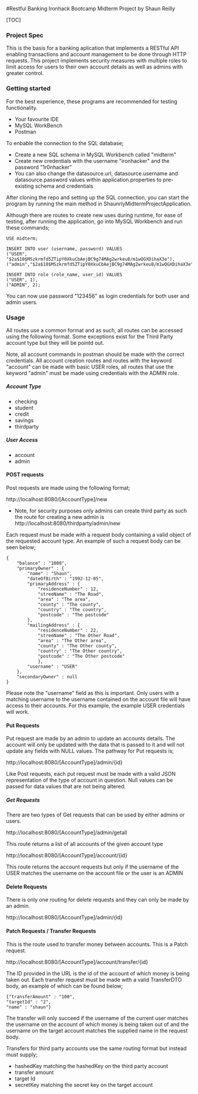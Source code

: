 
#Restful Banking
Ironhack Bootcamp Midterm Project
by Shaun Reilly

[TOC]

### Project Spec

This is the basis for a banking aplication that implements a RESTful API enabling transactions and account management to be done through HTTP requests. This project implements security measures with multiple roles to limit access for users to their own account details as well as admins with greater control.

### Getting started

For the best experience, these programs are recommended for testing functionality.

- Your favourite IDE
- MySQL WorkBench
- Postman

To enbable the connection to the SQL database;
- Create a new SQL schema in MySQL Workbench called "midterm"
- Create new credentials with the username "ironhacker" and the password "1r0nhacker"
- You can also change the datasource.url, datasource.username and datasource.password values within application.properties to pre-existing schema and credentials

After cloning the repo and setting up the SQL connection, you can start the program by running the main method in ShaunrlyMidtermProjectApplication.

Although there are routes to create new uses during runtime, for ease of testing, after running the application, go into MySQL Workbench and run these commands;

    USE midterm;
    
    INSERT INTO user (username, password) VALUES
    ("USER", "$2a$10$MSzkrmfd5ZTipY0XkuCbAejBC9g74MAg2wrkeu8/m1wQGXDihaX3e"),
    ("admin","$2a$10$MSzkrmfd5ZTipY0XkuCbAejBC9g74MAg2wrkeu8/m1wQGXDihaX3e");
    
    INSERT INTO role (role_name, user_id) VALUES
    ("USER", 1),
    ("ADMIN", 2);

You can now use password "123456" as login credentials for both user and admin users.

### Usage

All routes use a common format and as such, all routes can be accessed using the following format. Some exceptions exist for the Third Party account type but they will be pointd out.

Note, all account commands in postman should be made with the correct credentials. All account creation routes and routes with the keyword "account" can be made with basic USER roles, all routes that use the keyword "admin" must be made using credentials with the ADMIN role.

##### Account Type
- checking
- student
- credit
- savings
- thirdparty

##### User Access
- account
- admin

#### POST requests

Post requests are made using the following format;

http://localhost:8080/[AccountType]/new
- Note, for security purposes only admins can create third party as such the route for creating a new admin is http://localhost:8080/thirdparty/admin/new

Each request must be made with a request body containing a valid object of the requested account type. An example of such a request body can be seen below;

    {
        "balance" : "1000",
        "primaryOwner" : {
            "name" : "Shaun",
            "dateOfBirth" : "1992-12-05",
            "primaryAddress" : {
                "residenceNumber" : 12,
                "streeName" : "The Road",
                "area" : "The area",
                "county" : "The county",
                "country" : "The country",
                "postcode" : "The postcode"
            },
            "mailingAddress" : {
                "residenceNumber" : 22,
                "streeName" : "The Other Road",
                "area" : "The Other area",
                "county" : "The Other county",
                "country" : "The Other country",
                "postcode" : "The Other postcode"
                },
            "username" : "USER"
        }, 
        "secondaryOwner" : null
    }

Please note the "username" field as this is important. Only users with a matching username to the username contained on the account file will have access to their accounts. For this example, the example USER credentials will work.

#### Put Requests

Put request are made by an admin to update an accounts details. The account will only be updated with the data that is passed to it and will not update any fields with NULL values. The pathway for Put requests is;

http://localhost:8080/[AccountType]/admin/{id}

Like Post requests, each put request must be made with a valid JSON representation of the type of account in question. Null values can be passed for data values that are not being altered.

##### Get Requests

There are two types of Get requests that can be used by either admins or users.

http://localhost:8080/[AccountType]/admin/getall

This route returns a list of all accounts of the given account type

http://localhost:8080/[AccountType]/account/{id}

This route returns the account requests but only if the username of the USER matches the username on the account file or the user is an ADMIN

#### Delete Requests

There is only one routing for delete requests and they can only be made by an admin.

http://localhost:8080/[AccountType]/admin/{id}

#### Patch Requests / Transfer Requests

This is the route used to transfer money between accounts. This is a Patch request.

http://localhost:8080/[AccountType]/account/transfer/{id}

The ID provided in the URL is the id of the account of which money is being taken out. Each transfer request must be made with a valid TransferDTO body, an example of which can be found below;

    {"transferAmount" : "100", 
	"targetId" : "2", 
	"name" : "shaun"}

The transfer will only succeed if the username of the current user matches the username on the account of which money is being taken out of and the username on the target account matches the supplied name in the request body.

Transfers for third party accounts use the same routing format but instead must supply;
- hashedKey matching the hashedKey on the third party account
- transfer amount
- target Id
- secretKey matching the secret key on the target account

